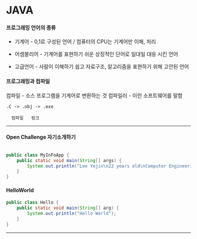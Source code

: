 # JAVA
#### 프로그래밍 언어의 종류

+ 기계어 - 0,1로 구성된 언어 / 컴퓨터의 CPU는 기계어만 이해, 처리

+  어셈블리어 - 기계어를 표현하기 쉬운 상징적인 단어로 일대일 대응 시킨 언어

+ 고급언어 - 사람이 이해하기 쉽고 자료구조, 알고리즘을 표현하기 위해 고안된 언어


#### 프로그래밍과 컴파일
컴파일 - 소스 프로그램을 기계어로 변환하는 것
컴파일러 - 이런 소프트웨어를 말함

    .C -> .obj -> .exe

      컴파일   링크

* * *

#### Open Challenge 자기소개하기
```java

public class MyInFoApp {
	public static void main(String[] args) {	
		System.out.println("Lee Yejin\n22 years old\nComputer Engineering");	
	}
}
```

#### HelloWorld
```java
public class Hello {
	public static void main(String[] arg) {
		System.out.println("Hello World");
	}
}
```
* * *
